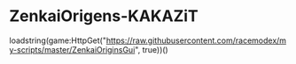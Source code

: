# ZenkaiOrigens-KAKAZiT
loadstring(game:HttpGet("https://raw.githubusercontent.com/racemodex/my-scripts/master/ZenkaiOriginsGui", true))()
